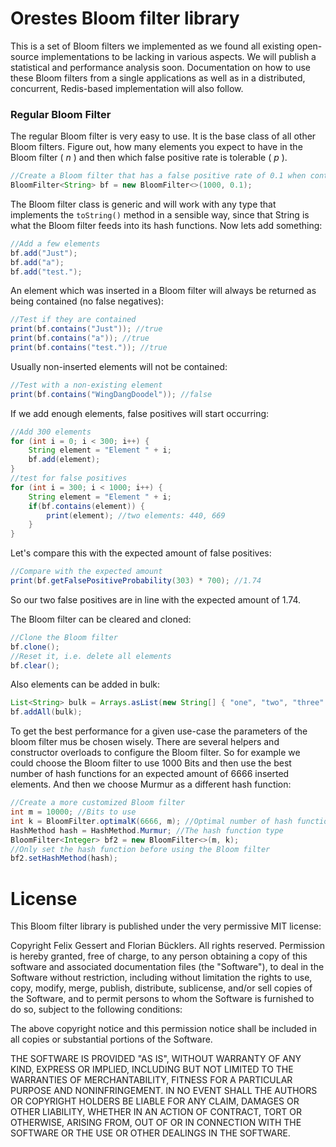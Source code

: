 Orestes Bloom filter library
===================

This is a set of Bloom filters we implemented as we found all existing open-source implementations to be lacking in various aspects. We will publish a statistical and performance analysis soon. Documentation on how to use these Bloom filters from a single applications as well as in a distributed, concurrent, Redis-based implementation will also follow.

### Regular Bloom Filter
The regular Bloom filter is very easy to use. It is the base class of all other Bloom filters. Figure out, how many elements you expect to have in the Bloom filter ( *n* ) and then which false positive rate is tolerable ( *p* ).

```java
//Create a Bloom filter that has a false positive rate of 0.1 when containing 1000 elements
BloomFilter<String> bf = new BloomFilter<>(1000, 0.1);
```
The Bloom filter class is generic and will work with any type that implements the `toString()` method in a sensible way, since that String is what the Bloom filter feeds into its hash functions. Now lets add something:

```java
//Add a few elements
bf.add("Just");
bf.add("a");
bf.add("test.");
```

An element which was inserted in a Bloom filter will always be returned as being contained (no false negatives):

```java
//Test if they are contained
print(bf.contains("Just")); //true
print(bf.contains("a")); //true
print(bf.contains("test.")); //true
```

Usually non-inserted elements will not be contained:
```java
//Test with a non-existing element
print(bf.contains("WingDangDoodel")); //false
```
If we add enough elements, false positives will start occurring:
```java
//Add 300 elements
for (int i = 0; i < 300; i++) {
	String element = "Element " + i;
	bf.add(element);
}	
//test for false positives
for (int i = 300; i < 1000; i++) {
	String element = "Element " + i;
	if(bf.contains(element)) {
		print(element); //two elements: 440, 669
	}
}
```
Let's compare this with the expected amount of false positives:
```java
//Compare with the expected amount
print(bf.getFalsePositiveProbability(303) * 700); //1.74
```
So our two false positives are in line with the expected amount of 1.74.

The Bloom filter can be cleared and cloned:
```java
//Clone the Bloom filter
bf.clone();
//Reset it, i.e. delete all elements
bf.clear();
```

Also elements can be added in bulk:
```java
List<String> bulk = Arrays.asList(new String[] { "one", "two", "three" });
bf.addAll(bulk);
```

To get the best performance for a given use-case the parameters of the bloom filter mus be chosen wisely. There are several helpers and constructor overloads to configure the Bloom filter. So for example we could choose the Bloom filter to use 1000 Bits and then use the best number of hash functions for an expected amount of 6666 inserted elements. And then we choose Murmur as a different hash function:
```java
//Create a more customized Bloom filter
int m = 10000; //Bits to use
int k = BloomFilter.optimalK(6666, m); //Optimal number of hash functions given n and m
HashMethod hash = HashMethod.Murmur; //The hash function type
BloomFilter<Integer> bf2 = new BloomFilter<>(m, k);
//Only set the hash function before using the Bloom filter
bf2.setHashMethod(hash);
```


License
=======
This Bloom filter library is published under the very permissive MIT license:

Copyright Felix Gessert and Florian Bücklers. All rights reserved.
Permission is hereby granted, free of charge, to any person obtaining a copy
of this software and associated documentation files (the "Software"), to
deal in the Software without restriction, including without limitation the
rights to use, copy, modify, merge, publish, distribute, sublicense, and/or
sell copies of the Software, and to permit persons to whom the Software is
furnished to do so, subject to the following conditions:

The above copyright notice and this permission notice shall be included in
all copies or substantial portions of the Software.

THE SOFTWARE IS PROVIDED "AS IS", WITHOUT WARRANTY OF ANY KIND, EXPRESS OR
IMPLIED, INCLUDING BUT NOT LIMITED TO THE WARRANTIES OF MERCHANTABILITY,
FITNESS FOR A PARTICULAR PURPOSE AND NONINFRINGEMENT. IN NO EVENT SHALL THE
AUTHORS OR COPYRIGHT HOLDERS BE LIABLE FOR ANY CLAIM, DAMAGES OR OTHER
LIABILITY, WHETHER IN AN ACTION OF CONTRACT, TORT OR OTHERWISE, ARISING
FROM, OUT OF OR IN CONNECTION WITH THE SOFTWARE OR THE USE OR OTHER DEALINGS
IN THE SOFTWARE.
